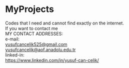 # MyProjects
Codes that I need and cannot find exactly on the internet.<br>
If you want to contact me<br>
MY CONTACT ADDRESSES:<br>
e-mail:<br>
yusufcancelik525@gmail.com<br>
yusufcancelik@aof.anadolu.edu.tr<br>
linked-in:<br>
https://www.linkedin.com/in/yusuf-can-celik/<br>
